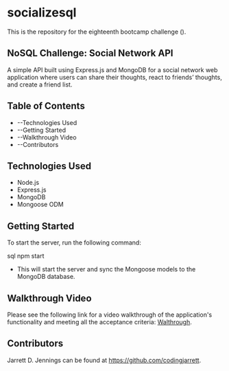 # socializesql
This is the repository for the eighteenth bootcamp challenge ().

## NoSQL Challenge: Social Network API

A simple API built using Express.js and MongoDB for a social network web application where users can share their thoughts, react to friends’ thoughts, and create a friend list.

## Table of Contents
* --Technologies Used
* --Getting Started
* --Walkthrough Video
* --Contributors

## Technologies Used
* Node.js
* Express.js
* MongoDB
* Mongoose ODM

## Getting Started
To start the server, run the following command:

sql
npm start

* This will start the server and sync the Mongoose models to the MongoDB database.

## Walkthrough Video
Please see the following link for a video walkthrough of the application's functionality and meeting all the acceptance criteria: [Walthrough](https://drive.google.com/file/d/10XmqZcJ6jNWdV8xQiC9GuWEMg1jFV7WT/view?usp=sharing).

## Contributors
Jarrett D. Jennings can be found at https://github.com/codingjarrett.

